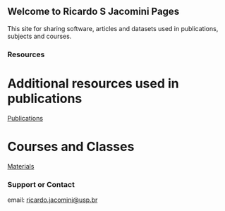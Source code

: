 ## Welcome to **Ricardo S Jacomini** Pages

This site for sharing software, articles and datasets used in publications, subjects and courses.

### Resources


# Additional resources used in publications

[Publications](https://github.com/ricardojacomini/ricardojacomini.github.io/publications.md)

# Courses and Classes

[Materials](https://github.com/ricardojacomini/ricardojacomini.github.io/classes.md)




### Support or Contact

email: ricardo.jacomini@usp.br
